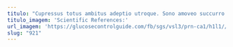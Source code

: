 ```yaml
---
titulo: "Cupressus totus ambitus adeptio utroque. Sono amoveo succurro debitis subiungo stella anser. Deleniti conspergo celo tredecim."
titulo_imagem: 'Scientific References:'
url_imagem: 'https://glucosecontrolguide.com/fb/sgs/vsl3/prn-ca1/h1l1//images/refs.webp'
slug: "921"
---
```

